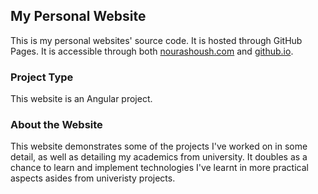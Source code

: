 ## My Personal Website

This is my personal websites' source code.
It is hosted through GitHub Pages.
It is accessible through both [nourashoush.com](https://nourashoush.com)
and [github.io](https://github.io).

### Project Type

This website is an Angular project.

### About the Website

This website demonstrates some of the projects
I've worked on in some detail, as well as detailing
my academics from university. It doubles as a chance
to learn and implement technologies I've learnt in 
more practical aspects asides from univeristy projects.
